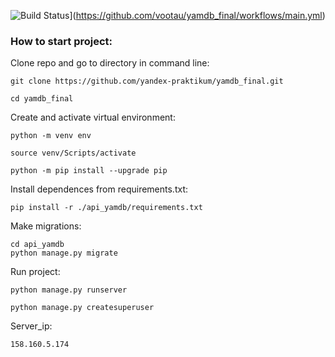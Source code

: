 ![Build Status](https://github.com/vootau/yamdb_final/workflows/main.yml/badge.svg)](https://github.com/vootau/yamdb_final/workflows/main.yml)

### How to start project:

Clone repo and go to directory in command line:

```
git clone https://github.com/yandex-praktikum/yamdb_final.git
```

```
cd yamdb_final
```

Create and activate virtual environment:

```
python -m venv env
```

```
source venv/Scripts/activate
```

```
python -m pip install --upgrade pip
```

Install dependences from requirements.txt:

```
pip install -r ./api_yamdb/requirements.txt
```

Make migrations:

```
cd api_yamdb
python manage.py migrate
```

Run project:

```
python manage.py runserver

python manage.py createsuperuser
```
Server_ip:

```
158.160.5.174
```

